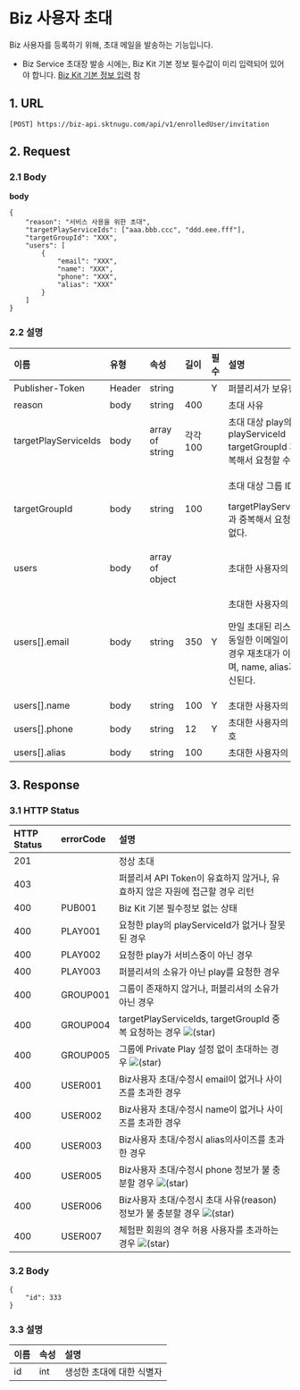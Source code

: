 # Biz 사용자 초대

Biz 사용자를 등록하기 위해, 초대 메일을 발송하는 기능입니다. 

* Biz Service 초대장 발송 시에는, Biz Kit 기본 정보 필수값이 미리 입력되어 있어야 합니다. [Biz Kit 기본 정보 입력](../../../manage-enrolled-user/enrolled-user-invitation-biz.md) 참

## 1. URL <a id="Biz&#xC0AC;&#xC6A9;&#xC790;&#xCD08;&#xB300;v1-1URL"></a>

```text
[POST] https://biz-api.sktnugu.com/api/v1/enrolledUser/invitation
```

## 2. Request <a id="Biz&#xC0AC;&#xC6A9;&#xC790;&#xCD08;&#xB300;v1-2Request"></a>

### 2.1 Body <a id="Biz&#xC0AC;&#xC6A9;&#xC790;&#xCD08;&#xB300;v1-2.1Body"></a>

**body**

```text
{
    "reason": "서비스 사용을 위한 초대",
    "targetPlayServiceIds": ["aaa.bbb.ccc", "ddd.eee.fff"],
    "targetGroupId": "XXX",
    "users": [
        {
            "email": "XXX",
            "name": "XXX",
            "phone": "XXX",
            "alias": "XXX"
        }
    ]
}
```

### 2.2 설명 <a id="Biz&#xC0AC;&#xC6A9;&#xC790;&#xCD08;&#xB300;v1-2.2&#xC124;&#xBA85;"></a>

<table>
  <thead>
    <tr>
      <th style="text-align:left">&#xC774;&#xB984;</th>
      <th style="text-align:left">&#xC720;&#xD615;</th>
      <th style="text-align:left">&#xC18D;&#xC131;</th>
      <th style="text-align:left">&#xAE38;&#xC774;</th>
      <th style="text-align:left">&#xD544;&#xC218;</th>
      <th style="text-align:left">&#xC124;&#xBA85;</th>
    </tr>
  </thead>
  <tbody>
    <tr>
      <td style="text-align:left">Publisher-Token</td>
      <td style="text-align:left">Header</td>
      <td style="text-align:left">string</td>
      <td style="text-align:left"></td>
      <td style="text-align:left">Y</td>
      <td style="text-align:left">&#xD37C;&#xBE14;&#xB9AC;&#xC154;&#xAC00; &#xBCF4;&#xC720;&#xD55C; &#xD1A0;&#xD070;</td>
    </tr>
    <tr>
      <td style="text-align:left">reason</td>
      <td style="text-align:left">body</td>
      <td style="text-align:left">string</td>
      <td style="text-align:left">400</td>
      <td style="text-align:left"></td>
      <td style="text-align:left">&#xCD08;&#xB300; &#xC0AC;&#xC720;</td>
    </tr>
    <tr>
      <td style="text-align:left">targetPlayServiceIds</td>
      <td style="text-align:left">body</td>
      <td style="text-align:left">array of string</td>
      <td style="text-align:left">&#xAC01;&#xAC01; 100</td>
      <td style="text-align:left"></td>
      <td style="text-align:left">&#xCD08;&#xB300; &#xB300;&#xC0C1; play&#xC758; playServiceId
        <br />targetGroupId &#xACFC; &#xC911;&#xBCF5;&#xD574;&#xC11C; &#xC694;&#xCCAD;&#xD560;
        &#xC218; &#xC5C6;&#xB2E4;.</td>
    </tr>
    <tr>
      <td style="text-align:left">targetGroupId</td>
      <td style="text-align:left">body</td>
      <td style="text-align:left">string</td>
      <td style="text-align:left">100</td>
      <td style="text-align:left"></td>
      <td style="text-align:left">
        <p>&#xCD08;&#xB300; &#xB300;&#xC0C1; &#xADF8;&#xB8F9; ID</p>
        <p>targetPlayServiceIds &#xACFC; &#xC911;&#xBCF5;&#xD574;&#xC11C; &#xC694;&#xCCAD;&#xD560;
          &#xC218; &#xC5C6;&#xB2E4;.</p>
      </td>
    </tr>
    <tr>
      <td style="text-align:left">users</td>
      <td style="text-align:left">body</td>
      <td style="text-align:left">array of object</td>
      <td style="text-align:left"></td>
      <td style="text-align:left"></td>
      <td style="text-align:left">&#xCD08;&#xB300;&#xD55C; &#xC0AC;&#xC6A9;&#xC790;&#xC758; &#xC815;&#xBCF4;</td>
    </tr>
    <tr>
      <td style="text-align:left">users[].email</td>
      <td style="text-align:left">body</td>
      <td style="text-align:left">string</td>
      <td style="text-align:left">350</td>
      <td style="text-align:left">Y</td>
      <td style="text-align:left">
        <p>&#xCD08;&#xB300;&#xD55C; &#xC0AC;&#xC6A9;&#xC790;&#xC758; &#xC774;&#xBA54;&#xC77C;</p>
        <p>&#xB9CC;&#xC77C; &#xCD08;&#xB300;&#xB41C; &#xB9AC;&#xC2A4;&#xD2B8;&#xC5D0;
          &#xB3D9;&#xC77C;&#xD55C; &#xC774;&#xBA54;&#xC77C;&#xC774; &#xC874;&#xC7AC;&#xD560;
          &#xACBD;&#xC6B0; &#xC7AC;&#xCD08;&#xB300;&#xAC00; &#xC774;&#xB904;&#xC9C0;&#xBA70;,
          name, alias&#xAC00; &#xAC31;&#xC2E0;&#xB41C;&#xB2E4;.</p>
      </td>
    </tr>
    <tr>
      <td style="text-align:left">users[].name</td>
      <td style="text-align:left">body</td>
      <td style="text-align:left">string</td>
      <td style="text-align:left">100</td>
      <td style="text-align:left">Y</td>
      <td style="text-align:left">&#xCD08;&#xB300;&#xD55C; &#xC0AC;&#xC6A9;&#xC790;&#xC758; &#xC774;&#xB984;</td>
    </tr>
    <tr>
      <td style="text-align:left">users[].phone</td>
      <td style="text-align:left">body</td>
      <td style="text-align:left">string</td>
      <td style="text-align:left">12</td>
      <td style="text-align:left">Y</td>
      <td style="text-align:left">&#xCD08;&#xB300;&#xD55C; &#xC0AC;&#xC6A9;&#xC790;&#xC758; &#xC804;&#xD654;&#xBC88;&#xD638;</td>
    </tr>
    <tr>
      <td style="text-align:left">users[].alias</td>
      <td style="text-align:left">body</td>
      <td style="text-align:left">string</td>
      <td style="text-align:left">100</td>
      <td style="text-align:left"></td>
      <td style="text-align:left">&#xCD08;&#xB300;&#xD55C; &#xC0AC;&#xC6A9;&#xC790;&#xC758; Alias</td>
    </tr>
  </tbody>
</table>

## 3. Response <a id="Biz&#xC0AC;&#xC6A9;&#xC790;&#xCD08;&#xB300;v1-3Response"></a>

### 3.1 HTTP Status <a id="Biz&#xC0AC;&#xC6A9;&#xC790;&#xCD08;&#xB300;v1-3.1HTTPStatus"></a>

| HTTP Status | errorCode | 설명 |
| :--- | :--- | :--- |
| 201 |  | 정상 초대 |
| 403 |  | 퍼블리셔 API Token이 유효하지 않거나, 유효하지 않은 자원에 접근할 경우 리턴 |
| 400 | PUB001 | Biz Kit 기본 필수정보 없는 상태 |
| 400 | PLAY001 | 요청한 play의 playServiceId가 없거나 잘못된 경우 |
| 400 | PLAY002 | 요청한 play가 서비스중이 아닌 경우 |
| 400 | PLAY003 | 퍼블리셔의 소유가 아닌 play를 요청한 경우 |
| 400 | GROUP001 | 그룹이 존재하지 않거나, 퍼블리셔의 소유가 아닌 경우 |
| 400 | GROUP004 | targetPlayServiceIds, targetGroupId 중복 요청하는 경우 ![\(star\)](https://tde.sktelecom.com/wiki/s/ko_KR/8100/b0984b7297905b7c7bd946458f753ce0130bfc8c/_/images/icons/emoticons/star_yellow.svg) |
| 400 | GROUP005 | 그룹에 Private Play 설정 없이 초대하는 경우 ![\(star\)](https://tde.sktelecom.com/wiki/s/ko_KR/8100/b0984b7297905b7c7bd946458f753ce0130bfc8c/_/images/icons/emoticons/star_yellow.svg) |
| 400 | USER001 | Biz사용자 초대/수정시 email이 없거나 사이즈를 초과한 경우 |
| 400 | USER002 | Biz사용자 초대/수정시 name이 없거나 사이즈를 초과한 경우 |
| 400 | USER003 | Biz사용자 초대/수정시 alias의사이즈를 초과한 경우 |
| 400 | USER005 | Biz사용자 초대/수정시 phone 정보가 불 충분할 경우 ![\(star\)](https://tde.sktelecom.com/wiki/s/ko_KR/8100/b0984b7297905b7c7bd946458f753ce0130bfc8c/_/images/icons/emoticons/star_yellow.svg) |
| 400 | USER006 | Biz사용자 초대/수정시 초대 사유\(reason\) 정보가 불 충분할 경우 ![\(star\)](https://tde.sktelecom.com/wiki/s/ko_KR/8100/b0984b7297905b7c7bd946458f753ce0130bfc8c/_/images/icons/emoticons/star_yellow.svg) |
| 400 | USER007 | 체험판 회원의 경우 허용 사용자를 초과하는 경우  ![\(star\)](https://tde.sktelecom.com/wiki/s/ko_KR/8100/b0984b7297905b7c7bd946458f753ce0130bfc8c/_/images/icons/emoticons/star_yellow.svg) |

### 3.2 Body <a id="Biz&#xC0AC;&#xC6A9;&#xC790;&#xCD08;&#xB300;v1-3.2Body"></a>

```text
{
    "id": 333
}
```

### 3.3 설명 <a id="Biz&#xC0AC;&#xC6A9;&#xC790;&#xCD08;&#xB300;v1-3.3&#xC124;&#xBA85;"></a>

| 이름 | 속성 | 설명 |
| :--- | :--- | :--- |
| id | int | 생성한 초대에 대한 식별자 |


